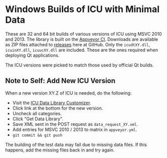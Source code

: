# Windows Builds of ICU with Minimal Data

These are 32 and 64 bit builds of various versions of ICU using MSVC 2010 and
2013. The library is built on the [Appveyor CI][appveyor-ci]. Downloads are
available as ZIP files attached to [releases][releases] here at GitHub. Only
the `icudtXY.dll`, `icuinXY.dll`, `icuucXY.dll` are included. These are the
ones required when deploying Qt applications.

The ICU versions were picked to match those used by official Qt builds.

## Note to Self: Add New ICU Version

When a new version XY.Z of ICU is needed, do the following:

* Visit the [ICU Data Library Customizer][datacustom].
* Click link at the bottom for the new version.
* Uncheck all categories.
* Click "Get Data Library".
* Save XML sent in the POST request as `data_request_XY.xml`.
* Add entries for MSVC 2010 / 2013 to matrix in `appveyor.yml`.
* `git commit && git push`

The building of the test data may fail due to missing data files. If this
happens, add the missing files back in and try again.

[appveyor-ci]:
    https://ci.appveyor.com/project/estan/minimal-icu
    "minimal-icu at Appveyor CI"

[releases]:
    https://github.com/estan/minimal-icu/releases
    "Releases for download"

[datacustom]:
    http://apps.icu-project.org/datacustom/
    "ICU Data Library Customizer"
